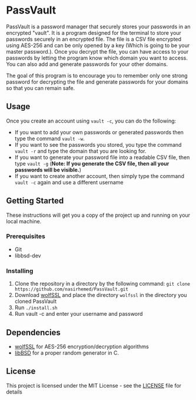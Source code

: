 # PassVault
PassVault is a password manager that securely stores your passwords in an encrypted "vault". It is a program designed for the terminal to store your passwords securely in an encrypted file.
The file is a CSV file encrypted using AES-256 and can be only opened by a key (Which is going to be your master password.). Once you decrypt the file, you can have
access to your passwords by letting the program know which domain you want to access. You can also add and generate passwords for your other domains.

The goal of this program is to encourage you to remember only one strong password for decrypting
the file and generate passwords for your domains so that you can remain safe.

## Usage
Once you create an account using `vault -c`, you can do the following:

* If you want to add your own passwords or generated passwords then type the command `vault -w`.
* If you want to see the passwords you stored, you type the command `vault -r` and type the domain that you are looking for.
* If you want to generate your password file into a readable CSV file, then type `vault -g` (**Note: If you generate the CSV file, then all your passwords will be visible.**)
* If you want to create another account, then simply type the command `vault -c` again and use a different username


## Getting Started
These instructions will get you a copy of the project up and running on your local machine.

### Prerequisites

* Git
* libbsd-dev

### Installing 

1. Clone the repository in a directory by the following command: `git clone https://github.com/nasirhemed/PassVault.git`
2. Download [wolfSSL](https://www.wolfssl.com/download/) and place the directory `wolfssl` in the directory you cloned PassVault
3. Run `./install.sh`
4. Run vault -c and enter your username and password

## Dependencies

* [wolfSSL](https://www.wolfssl.com) for AES-256 encryption/decryption algorithms
* [libBSD](https://github.com/LuaDist/libbsd) for a proper random generator in C.

## License

This project is licensed under the MIT License - see the [LICENSE](LICENSE) file for details
